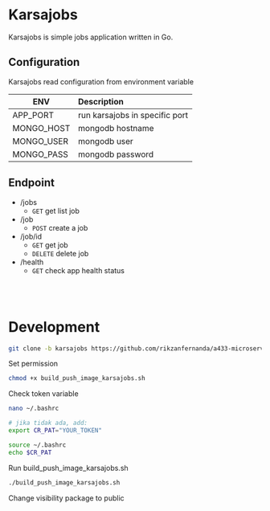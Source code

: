 Karsajobs
=============================
Karsajobs is simple jobs application written in Go.

## Configuration
Karsajobs read configuration from environment variable

| ENV        |      Description                 |
|------------|:---------------------------------|
| APP_PORT   | run karsajobs in specific port   |
| MONGO_HOST | mongodb hostname                 |
| MONGO_USER | mongodb user                     |
| MONGO_PASS | mongodb password                 |


  
## Endpoint
- /jobs
  - `GET` get list job
- /job
  - `POST` create a job  
- /job/id
  - `GET` get job
  - `DELETE` delete job
- /health
  - `GET` check app health status

<br>
<br>

# Development
```sh
git clone -b karsajobs https://github.com/rikzanfernanda/a433-microservices.git
```

Set permission
```sh
chmod +x build_push_image_karsajobs.sh
```

Check token variable
```sh
nano ~/.bashrc

# jika tidak ada, add:
export CR_PAT="YOUR_TOKEN"

source ~/.bashrc
echo $CR_PAT
```

Run build_push_image_karsajobs.sh
```sh
./build_push_image_karsajobs.sh
```

Change visibility package to public